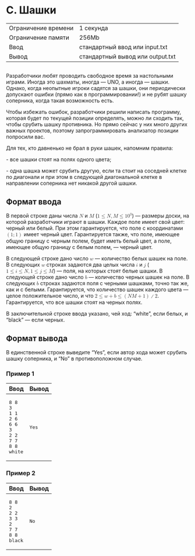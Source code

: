 <div class="header">
<h1 class="title">C. Шашки</h1>
<table>
<tr class="time-limit">
<td class="property-title">Ограничение времени</td>
<td>1&nbsp;секунда</td>
</tr>
<tr class="memory-limit">
<td class="property-title">Ограничение памяти</td>
<td>256Mb</td>
</tr>
<tr class="input-file">
<td class="property-title">Ввод</td>
<td colspan="1">стандартный ввод или input.txt</td>
</tr>
<tr class="output-file">
<td class="property-title">Вывод</td>
<td colspan="1">стандартный вывод или output.txt</td>
</tr>
</table>
</div>
<h2></h2>
<div class="legend">
<!--l. 48-->
<p style="text-indent: 0em;">Разработчики любят проводить свободное время за настольными играми. Иногда это шахматы, иногда
— UNO, а иногда — шашки. Однако, когда неопытные игроки садятся за шашки, они периодически допускают ошибки (прямо как в программировании!)
и не рубят шашку соперника, когда такая возможность есть. <!--l. 50-->
</p><p style="text-indent: 0em;">Чтобы избежать ошибок, разработчики решили написать программу, которая будет по текущей позиции
определять, можно ли сходить так, чтобы срубить шашку противника. Но прямо сейчас у них много других важных проектов, поэтому
запрограммировать анализатор позиции попросили вас. <!--l. 52-->
</p><p style="text-indent: 0em;">Для тех, кто давненько не брал в руки шашек, напомним правила: <!--l. 54-->
</p><p style="text-indent: 0em;">- все шашки стоят на полях одного цвета; <!--l. 56-->
</p><p style="text-indent: 0em;">- одна шашка может срубить другую, если та стоит на соседней клетке по диагонали и при этом
в следующей диагональной клетке в направлении соперника нет никакой другой шашки. </p>
<p></p>
<p></p>
<p></p>
<p></p>

</div>
<h2>Формат ввода</h2>
<div class="input-specification">
<!--l. 60-->
<p style="text-indent: 0em;">В первой строке даны числа <!--l. 60--><math display="inline" style="text-indent: 0em;" xmlns="http://www.w3.org/1998/Math/MathML"><mi>N</mi></math>
и <!--l. 60--><math display="inline" style="text-indent: 0em;" xmlns="http://www.w3.org/1998/Math/MathML"><mi>M</mi></math>
(<!--l. 60--><math display="inline" style="text-indent: 0em;" xmlns="http://www.w3.org/1998/Math/MathML"><mn>1</mn> <mo>≤</mo>
<mi>N</mi><mo>,</mo><mi>M</mi> <mo>≤</mo> <mn>1</mn><msup><mrow><mn>0</mn></mrow><mrow><mn>3</mn></mrow></msup></math>) —
размеры доски, на которой разработчики играют в шашки. Каждое поле имеет свой цвет: черный или белый. При этом гарантируется,
что поле с координатами <!--l. 60--><math display="inline" style="text-indent: 0em;" xmlns="http://www.w3.org/1998/Math/MathML"><mrow><mo>(</mo><mrow><mn>1</mn><mo>;</mo><mn>1</mn></mrow><mo>)</mo></mrow></math>
имеет черный цвет. Гарантируется также, что поле, имеющее общую границу с черным полем, будет иметь белый цвет, а поле, имеющее
общую границу с белым полем, — черный цвет. <!--l. 62-->
</p><p style="text-indent: 0em;">В следующей строке дано число <!--l. 62--><math display="inline" style="text-indent: 0em;"
xmlns="http://www.w3.org/1998/Math/MathML"><mi>w</mi></math> — количество белых шашек на поле. В следующих <!--l. 62--><math
display="inline" style="text-indent: 0em;" xmlns="http://www.w3.org/1998/Math/MathML"><mi>w</mi></math> строках задаются два
целых числа <!--l. 62--><math display="inline" style="text-indent: 0em;" xmlns="http://www.w3.org/1998/Math/MathML"><mi>i</mi></math>
и <!--l. 62--><math display="inline" style="text-indent: 0em;" xmlns="http://www.w3.org/1998/Math/MathML"><mi>j</mi></math>
(<!--l. 62--><math display="inline" style="text-indent: 0em;" xmlns="http://www.w3.org/1998/Math/MathML"><mn>1</mn> <mo>≤</mo>
<mi>i</mi> <mo>≤</mo> <mi>N</mi><mo>,</mo><mn>1</mn> <mo>≤</mo> <mi>j</mi> <mo>≤</mo> <mi>M</mi></math>) — поля, на которых
стоят белые шашки. В следующей строке дано число <!--l. 62--><math display="inline" style="text-indent: 0em;" xmlns="http://www.w3.org/1998/Math/MathML"><mi>b</mi></math>
— количество черных шашек на поле. В следующих <!--l. 62--><math display="inline" style="text-indent: 0em;" xmlns="http://www.w3.org/1998/Math/MathML"><mi>b</mi></math>
строках задаются поля с черными шашками, точно так же, как и с белыми. Гарантируется, что количество шашек каждого цвета —
целое положительное число, и что <!--l. 62--><math display="inline" style="text-indent: 0em;" xmlns="http://www.w3.org/1998/Math/MathML"><mn>2</mn>
<mo>≤</mo> <mi>w</mi> <mo>+</mo> <mi>b</mi> <mo>≤</mo> <mrow><mo>(</mo><mrow><mi>N</mi><mi>M</mi> <mo>+</mo> <mn>1</mn></mrow><mo>)</mo></mrow><mo>∕</mo><mn>2</mn></math>.
Гарантируется, что все шашки стоят на черных полях. <!--l. 64-->
</p><p style="text-indent: 0em;">В заключительной строке ввода указано, чей ход: “white”, если белых, и “black” — если черных.
</p>
<p></p>
<p></p>

</div>
<h2>Формат вывода</h2>
<div class="output-specification"> В единственной строке выведите “Yes”, если автор хода может срубить шашку соперника, и “No” в противоположном случае. </div>
<h3>Пример 1</h3>
<table class="sample-tests">
<thead>
<tr>
<th>Ввод</th>
<th>Вывод</th>
</tr>
</thead>
<tbody>
<tr>
<td><pre>8 8
3
1 1
2 6
6 6
3
2 2
7 7
8 8
white
</pre></td>
<td><pre>Yes
</pre></td>
</tr>
</tbody>
</table>
<h3>Пример 2</h3>
<table class="sample-tests">
<thead>
<tr>
<th>Ввод</th>
<th>Вывод</th>
</tr>
</thead>
<tbody>
<tr>
<td><pre>8 8
2
2 2
3 3
2
7 7
8 8
black
</pre></td>
<td><pre>No
</pre></td>
</tr>
</tbody>
</table>
